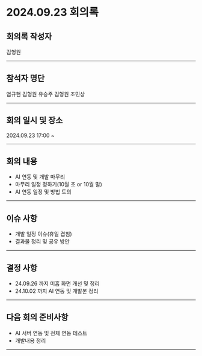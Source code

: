 # 2024.09.23 회의록
## 회의록 작성자
김형원
***
## 참석자 명단
염규현
김형원
유승주
김형원
조민상
***
## 회의 일시 및 장소
2024.09.23 17:00 ~


***
## 회의 내용
- AI 연동 및 개발 마무리
- 마무리 일정 정하기(10월 초 or 10월 말)
- AI 연동 일정 및 방법 토의

***
## 이슈 사항
- 개발 일정 이슈(휴일 겹침)
- 결과물 정리 및 공유 방안


***
## 결정 사항
- 24.09.26 까지 미흡 화면 개선 및 정리
- 24.10.02 까지 AI 연동 및 개발본 정리



***
## 다음 회의 준비사항
- AI 서버 연동 및 전체 연동 테스트
- 개발내용 정리
***

